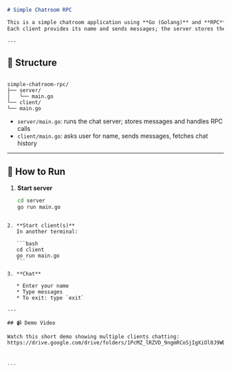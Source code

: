 ```markdown
# Simple Chatroom RPC

This is a simple chatroom application using **Go (Golang)** and **RPC**  
Each client provides its name and sends messages; the server stores them and returns the full chat history.

---
```
## 📂 Structure

```

simple-chatroom-rpc/
├── server/
│   └── main.go
└── client/
└── main.go

````

- `server/main.go`: runs the chat server; stores messages and handles RPC calls  
- `client/main.go`: asks user for name, sends messages, fetches chat history  

---

## 🚀 How to Run

1. **Start server**  
   ```bash
   cd server
   go run main.go
````

2. **Start client(s)**
   In another terminal:

   ```bash
   cd client
   go run main.go
   ```

3. **Chat**

   * Enter your name
   * Type messages
   * To exit: type `exit`

---

## 📹 Demo Video

Watch this short demo showing multiple clients chatting:
https://drive.google.com/drive/folders/1PcMZ_lRZVD_9ngmRCoSjIgXiOl0J9WD8



```
